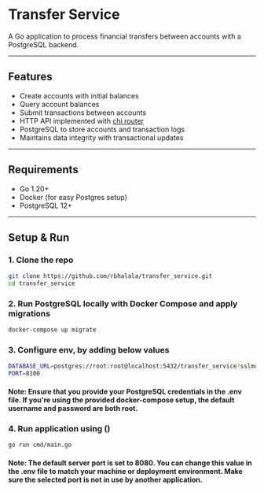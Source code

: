 # Transfer Service

A Go application to process financial transfers between accounts with a PostgreSQL backend.

---

## Features

- Create accounts with initial balances
- Query account balances
- Submit transactions between accounts
- HTTP API implemented with [chi router](https://github.com/go-chi/chi)
- PostgreSQL to store accounts and transaction logs
- Maintains data integrity with transactional updates

---

## Requirements

- Go 1.20+
- Docker (for easy Postgres setup)
- PostgreSQL 12+

---

## Setup & Run

### 1. Clone the repo

```bash
git clone https://github.com/rbhalala/transfer_service.git
cd transfer_service
```
### 2. Run PostgreSQL locally with Docker Compose and apply migrations
```bash
docker-compose up migrate
```
### 3. Configure env, by adding below values
```bash
DATABASE_URL=postgres://root:root@localhost:5432/transfer_service?sslmode=disable
PORT=8100
```
#### Note: Ensure that you provide your PostgreSQL credentials in the .env file. If you're using the provided docker-compose setup, the default username and password are both root.

### 4. Run application using ()
```bash
go run cmd/main.go
```
#### Note: The default server port is set to 8080. You can change this value in the .env file to match your machine or deployment environment. Make sure the selected port is not in use by another application.

